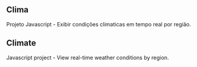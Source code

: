 ## Clima

Projeto Javascript - Exibir condições climaticas em tempo real por região.

##

## Climate

Javascript project - View real-time weather conditions by region.

